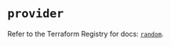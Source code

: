 # `provider`

Refer to the Terraform Registry for docs: [`random`](https://registry.terraform.io/providers/hashicorp/random/3.6.0/docs).

